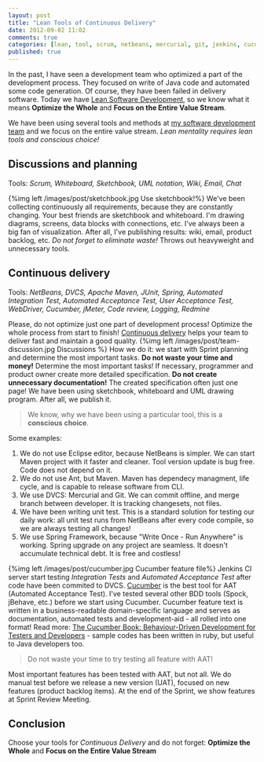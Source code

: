 ```yaml
---
layout: post
title: "Lean Tools of Continuous Delivery"
date: 2012-09-02 11:02
comments: true
categories: [lean, tool, scrum, netbeans, mercurial, git, jenkins, cucumber, bdd, tdd, redmine, maven, nexus, java, jmeter]
published: true
---
```

In the past, I have seen a development team who optimized a part of the development process. They focused on write of Java code and automated some code generation. Of course, they have been failed in delivery software. Today we have [Lean Software Development](http://www.poppendieck.com/), so we know what it means __Optimize the Whole__ and __Focus on the Entire Value Stream__.

We have been using several tools and methods at [my software development team](http://www.jurahungaria.com) and we focus on the entire value stream. _Lean mentality requires lean tools and conscious choice!_
<!--more-->
## Discussions and planning
Tools: _Scrum, Whiteboard, Sketchbook, UML notation, Wiki, Email, Chat_

{%img left /images/post/sketchbook.jpg Use sketchbook!%}
We've been collecting continuously all requirements, because they are constantly changing. Your best friends are sketchbook and whiteboard. I'm drawing diagrams, screens, data blocks with connections, etc. I’ve always been a big fan of visualization. After all, I've publishing results: wiki, email, product backlog, etc. _Do not forget to eliminate waste!_ Throws out heavyweight and unnecessary tools.

## Continuous delivery

Tools: _NetBeans, DVCS, Apache Maven, JUnit, Spring, Automated Integration Test, Automated Acceptance Test, User Acceptance Test, WebDriver, Cucumber, jMeter, Code review, Logging, Redmine_

Please, do not optimize just one part of development process! Optimize the whole process from start to finish! [Continuous delivery](http://en.wikipedia.org/wiki/Continuous_delivery) helps your team to deliver fast and maintain a good quality.
{%img left /images/post/team-discussion.jpg Discussions %}
How we do it: we start with Sprint planning and determine the most important tasks. __Do not waste your time and money!__ Determine the most important tasks! If necessary, programmer and product owner create more detailed specification. __Do not create unnecessary documentation!__ The created specification often just one page! We have been using sketchbook, whiteboard and UML drawing program. After all, we publish it.

> We know, why we have been using a particular tool, this is a __conscious choice__.

Some examples:

1. We do not use Eclipse editor, because NetBeans is simpler. We can start Maven project with it faster and cleaner. Tool version update is bug free. Code does not depend on it.
1. We do not use Ant, but Maven. Maven has dependecy managment, life cycle, and is capable to release software from CLI.
1. We use DVCS: Mercurial and Git. We can commit offline, and merge branch between developer. It is tracking changesets, not files.
1. We have been writing unit test. This is a standard solution for testing our daily work: all unit test runs from NetBeans after every code compile, so we are always testing all changes!
1. We use Spring Framework, because "Write Once - Run Anywhere" is working. Spring upgrade on any project are seamless. It doesn't accumulate technical debt. It is free and costless!

{%img left /images/post/cucumber.jpg Cucumber feature file%} Jenkins CI server start testing _Integration Tests_ and _Automated Acceptance Test_ after code have been commited to DVCS. [Cucumber](http://cukes.info/) is the best tool for AAT (Automated Acceptance Test). I've tested several other BDD tools (Spock, jBehave, etc.) before we start using Cucumber. Cucumber feature text is written in a business-readable domain-specific language and serves as documentation, automated tests and development-aid - all rolled into one format! Read more: [The Cucumber Book: Behaviour-Driven Development for Testers and Developers](http://pragprog.com/book/hwcuc/the-cucumber-book) - sample codes has been written in ruby, but useful to Java developers too.

> Do not waste your time to try testing all feature with AAT!

Most important features has been tested with AAT, but not all. We do manual test before we release a new version (UAT), focused on new features (product backlog items). At the end of the Sprint, we show features at Sprint Review Meeting.

## Conclusion
Choose your tools for _Continuous Delivery_ and do not forget: __Optimize the Whole__ and __Focus on the Entire Value Stream__
